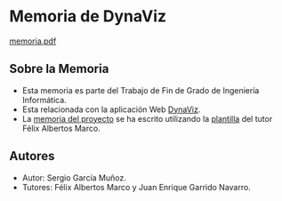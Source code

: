 # Memoria de DynaViz

[memoria.pdf](https://github.com/TFG-SGM/memoria/blob/main/templateAPP/output/tfgii.pdf)

## Sobre la Memoria

- Esta memoria es parte del Trabajo de Fin de Grado de Ingeniería Informática.
- Esta relacionada con la aplicación Web [DynaViz](https://github.com/TFG-SGM/dynaviz).
- La [memoria del proyecto](https://github.com/TFG-SGM/memoria/blob/main/templateAPP/output/tfgii.pdf) se ha escrito utilizando la [plantilla](https://www.felixalbertos.com/resources/downloads/tfg_template.html) del tutor Félix Albertos Marco.


## Autores
- Autor: Sergio García Muñoz.
- Tutores: Félix Albertos Marco y Juan Enrique Garrido Navarro.